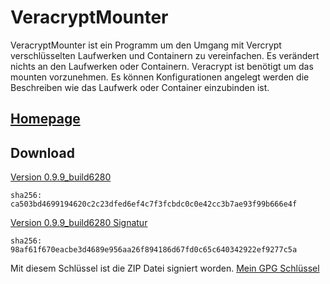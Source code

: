 VeracryptMounter
====
VeracryptMounter ist ein Programm um den Umgang mit Vercrypt verschlüsselten Laufwerken und Containern zu vereinfachen.
Es verändert nichts an den Laufwerken oder Containern. Veracrypt ist benötigt um das mounten vorzunehmen. 
Es können Konfigurationen angelegt werden die Beschreiben wie das Laufwerk oder Container einzubinden ist.

[Homepage](https://blog.lordsandwurm.de/veracryptmounter)
----

Download
---- 

[Version 0.9.9_build6280](https://github.com/LordSandwurm/VeraCryptMounter/releases/download/v0.9.9/VeracryptMounter-0.9.9_build6280.zip)

    sha256: ca503bd4699194620c2c23dfed6ef4c7f3fcbdc0c0e42cc3b7ae93f99b666e4f

[Version 0.9.9_build6280 Signatur](https://github.com/LordSandwurm/VeraCryptMounter/releases/download/v0.9.9/VeracryptMounter-0.9.9_build6280.zip.sig)
  
    sha256: 98af61f670eacbe3d4689e956aa26f894186d67fd0c65c640342922ef9277c5a  


Mit diesem Schlüssel ist die ZIP Datei signiert worden.
[Mein GPG Schlüssel](http://wwwkeys.pgp.net:11371/pks/lookup?op=get&search=0xDC3AE1A8)
